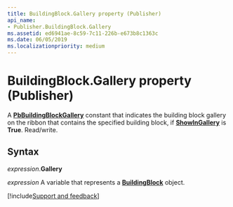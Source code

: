 ```yaml
---
title: BuildingBlock.Gallery property (Publisher)
api_name:
- Publisher.BuildingBlock.Gallery
ms.assetid: ed6941ae-8c59-7c11-226b-e673b8c1363c
ms.date: 06/05/2019
ms.localizationpriority: medium
---
```



# BuildingBlock.Gallery property (Publisher)

A **[PbBuildingBlockGallery](Publisher.pbbuildingblockgallery.md)** constant that indicates the building block gallery on the ribbon that contains the specified building block, if **[ShowInGallery](Publisher.BuildingBlock.ShowInGallery.md)** is **True**. Read/write.


## Syntax

_expression_.**Gallery**

_expression_ A variable that represents a **[BuildingBlock](Publisher.BuildingBlock.md)** object.


[!include[Support and feedback](~/includes/feedback-boilerplate.md)]